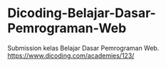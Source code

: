 # Dicoding-Belajar-Dasar-Pemrograman-Web
Submission kelas Belajar Dasar Pemrograman Web. https://www.dicoding.com/academies/123/
